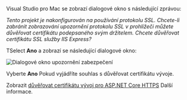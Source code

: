 Visual Studio pro Mac se zobrazí dialogové okno s následující zprávou:

*Tento projekt je nakonfigurován na používání protokolu SSL. Chcete-li zabránit zobrazování upozornění protokolu SSL v prohlížeči můžete důvěřovat certifikátu podepsaného svým držitelem. Chcete důvěřovat certifikátu SSL služby IIS Express?*

TSelect **Ano** a zobrazí se následující dialogové okno:

![Dialogové okno upozornění zabezpečení](~/getting-started/_static/cert.png)

Vyberte **Ano** Pokud vyjádříte souhlas s důvěřovat certifikátu vývoje.

Zobrazit [důvěřovat certifikátu vývoj pro ASP.NET Core HTTPS](xref:security/enforcing-ssl#trust-the-aspnet-core-https-development-certificate-on-windows-and-macos) Další informace.